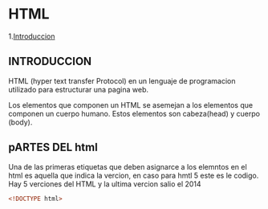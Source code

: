# HTML
1.[Introduccion](#Intor)
## INTRODUCCION
HTML (hyper text transfer Protocol) en un lenguaje de programacion utilizado para 
estructurar una pagina web.

Los elementos que componen un HTML se asemejan a los elementos que componen
un cuerpo humano.
Estos elementos son cabeza(head) y cuerpo (body).

## pARTES DEL html
Una de las primeras etiquetas que deben asignarce a los elemntos en el html es aquella
que indica la vercion, en caso para hmtl 5 este es le codigo.
Hay 5 verciones del HTML y la ultima vercion salio el 2014

``` html
<!DOCTYPE html>
```